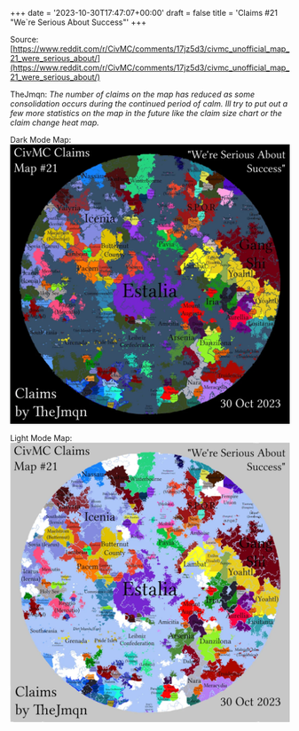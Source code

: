 +++
date = '2023-10-30T17:47:07+00:00'
draft = false
title = 'Claims #21 "We`re Serious About Success"'
+++

Source: [https://www.reddit.com/r/CivMC/comments/17jz5d3/civmc_unofficial_map_21_were_serious_about/](https://www.reddit.com/r/CivMC/comments/17jz5d3/civmc_unofficial_map_21_were_serious_about/)

TheJmqn: *The number of claims on the map has reduced as some consolidation occurs during the continued period of calm. Ill try to put out a few more statistics on the map in the future like the claim size chart or the claim change heat map.*

Dark Mode Map:
[![Claims #21](https://raw.githubusercontent.com/CivMC-Map-Archive/civmc-map-archive.github.io/refs/heads/main/static/images/CivMC-Claims-21.webp)](https://raw.githubusercontent.com/CivMC-Map-Archive/civmc-map-archive.github.io/refs/heads/main/static/images/CivMC-Claims-21.webp)

Light Mode Map:
[![Claims #21 Light](https://raw.githubusercontent.com/CivMC-Map-Archive/civmc-map-archive.github.io/refs/heads/main/static/images/CivMC-Claims-21-Light.webp)](https://raw.githubusercontent.com/CivMC-Map-Archive/civmc-map-archive.github.io/refs/heads/main/static/images/CivMC-Claims-21-Light.webp)
